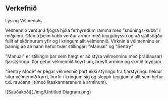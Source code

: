 ## Verkefnið






Lýsing Vélmennis

  Vélmennið verður á fjögra hjóla ferhyrndum ramma með "snúnings-kubb" í miðjunni. Ofan á þeim kubb verður armur með teygjubyssu og að sjálfsögðu fullt af skönnurum yfir og í kringum allt vélmennið.
   Virknin á vélmenninu er þannig að að hann hefur tvær stillingar: "Manual" og "Sentry"
   
   "Manual" er stillingin þar sem hægt er að stýra vélmenninu með þráðlausari fjarstýringu. Þar getur vélmennið keyrt um, hreyft arminn og skotið teygjum.
   
   "Sentry Mode" er þegar vélmennið þarf ekki stýringu frá fjarstýringu heldur situr vélmennið kyrrt, horfir í kringum sig og sleppir teygjum á allt sem hefur t.d. rauðann lit(með litaskannaranum á arminum).


![Sauðakóði](./img/Untitled Diagram.png)
